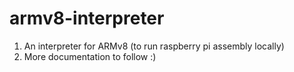# armv8-interpreter 
1. An interpreter for ARMv8 (to run raspberry pi assembly locally)
2. More documentation to follow :)
